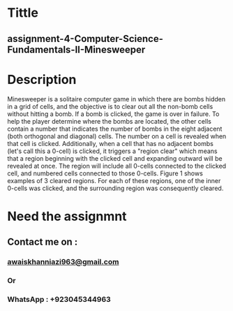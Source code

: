 # Tittle
## assignment-4-Computer-Science-Fundamentals-II-Minesweeper
# Description
 Minesweeper is a solitaire computer game in which there are bombs hidden in a grid of cells, 
and the objective is to clear out all the non-bomb cells without hitting a bomb. If a bomb is 
clicked, the game is over in failure.
To help the player determine where the bombs are located, the other cells contain a number 
that indicates the number of bombs in the eight adjacent (both orthogonal and diagonal) cells.
The number on a cell is revealed when that cell is clicked. Additionally, when a cell that has no 
adjacent bombs (let's call this a 0-cell) is clicked, it triggers a "region clear" which means that a 
region beginning with the clicked cell and expanding outward will be revealed at once. The 
region will include all 0-cells connected to the clicked cell, and numbered cells connected to 
those 0-cells. Figure 1 shows examples of 3 cleared regions. For each of these regions, one of 
the inner 0-cells was clicked, and the surrounding region was consequently cleared.


# Need the assignmnt
## Contact me on : 
### awaiskhanniazi963@gmail.com
### Or
### WhatsApp : +923045344963
